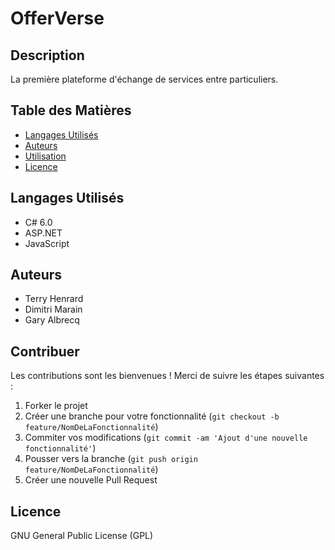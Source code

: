 # OfferVerse

## Description
La première plateforme d'échange de services entre particuliers.

## Table des Matières
- [Langages Utilisés](#langages-utilisés)
- [Auteurs](#auteurs)
- [Utilisation](#utilisation)
- [Licence](#licence)

## Langages Utilisés
- C# 6.0
- ASP.NET
- JavaScript

## Auteurs
- Terry Henrard
- Dimitri Marain
- Gary Albrecq

## Contribuer
Les contributions sont les bienvenues ! Merci de suivre les étapes suivantes :
1. Forker le projet
2. Créer une branche pour votre fonctionnalité (`git checkout -b feature/NomDeLaFonctionnalité`)
3. Commiter vos modifications (`git commit -am 'Ajout d'une nouvelle fonctionnalité'`)
4. Pousser vers la branche (`git push origin feature/NomDeLaFonctionnalité`)
5. Créer une nouvelle Pull Request

## Licence
GNU General Public License (GPL)
